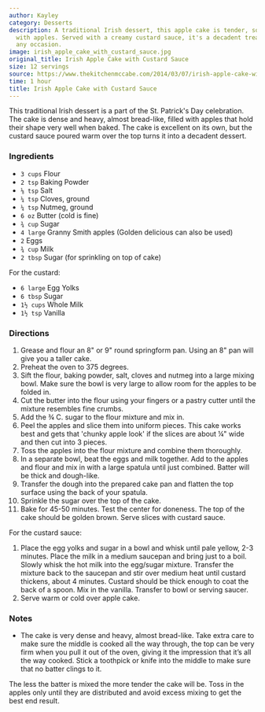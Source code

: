 ```yaml
---
author: Kayley
category: Desserts
description: A traditional Irish dessert, this apple cake is tender, soft, and jam-packed
  with apples. Served with a creamy custard sauce, it's a decadent treat perfect for
  any occasion.
image: irish_apple_cake_with_custard_sauce.jpg
original_title: Irish Apple Cake with Custard Sauce
size: 12 servings
source: https://www.thekitchenmccabe.com/2014/03/07/irish-apple-cake-with-custard-sauce/
time: 1 hour
title: Irish Apple Cake with Custard Sauce
---
```

This traditional Irish dessert is a part of the St. Patrick's Day celebration. The cake is dense and heavy, almost bread-like, filled with apples that hold their shape very well when baked. The cake is excellent on its own, but the custard sauce poured warm over the top turns it into a decadent dessert.

### Ingredients

* `3 cups` Flour
* `2 tsp` Baking Powder
* `⅛ tsp` Salt
* `¼ tsp` Cloves, ground
* `¼ tsp` Nutmeg, ground
* `6 oz` Butter (cold is fine)
* `¾ cup` Sugar
* `4 large` Granny Smith apples (Golden delicious can also be used)
* `2` Eggs
* `¾ cup` Milk
* `2 tbsp` Sugar (for sprinkling on top of cake)

For the custard:

* `6 large` Egg Yolks
* `6 tbsp` Sugar
* `1½ cups` Whole Milk
* `1½ tsp` Vanilla

### Directions

1. Grease and flour an 8" or 9" round springform pan. Using an 8" pan will give you a taller cake.
2. Preheat the oven to 375 degrees.
3. Sift the flour, baking powder, salt, cloves and nutmeg into a large mixing bowl. Make sure the bowl is very large to allow room for the apples to be folded in.
4. Cut the butter into the flour using your fingers or a pastry cutter until the mixture resembles fine crumbs.
5. Add the ¾ C. sugar to the flour mixture and mix in.
6. Peel the apples and slice them into uniform pieces. This cake works best and gets that 'chunky apple look' if the slices are about ¼" wide and then cut into 3 pieces.
7. Toss the apples into the flour mixture and combine them thoroughly.
8. In a separate bowl, beat the eggs and milk together. Add to the apples and flour and mix in with a large spatula until just combined. Batter will be thick and dough-like.
9. Transfer the dough into the prepared cake pan and flatten the top surface using the back of your spatula.
10. Sprinkle the sugar over the top of the cake.
11. Bake for 45-50 minutes. Test the center for doneness. The top of the cake should be golden brown. Serve slices with custard sauce.

For the custard sauce:

1. Place the egg yolks and sugar in a bowl and whisk until pale yellow, 2-3 minutes. Place the milk in a medium saucepan and bring just to a boil. Slowly whisk the hot milk into the egg/sugar mixture. Transfer the mixture back to the saucepan and stir over medium heat until custard thickens, about 4 minutes. Custard should be thick enough to coat the back of a spoon. Mix in the vanilla. Transfer to bowl or serving saucer.
2. Serve warm or cold over apple cake.

### Notes

- The cake is very dense and heavy, almost bread-like. Take extra care to make sure the middle is cooked all the way through, the top can be very firm when you pull it out of the oven, giving it the impression that it’s all the way cooked. Stick a toothpick or knife into the middle to make sure that no batter clings to it.

The less the batter is mixed the more tender the cake will be. Toss in the apples only until they are distributed and avoid excess mixing to get the best end result.